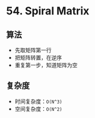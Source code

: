# 54. Spiral Matrix
## 算法
- 先取矩阵第一行
- 把矩阵转置，在逆序
- 重复第一步，知道矩阵为空

## 复杂度
- 时间复杂度：`O(N^3)`
- 空间复杂度：`O(N^2)`


